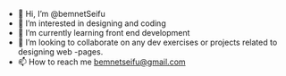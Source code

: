 - 👋 Hi, I’m @bemnetSeifu
- 👀 I’m interested in designing and coding 
- 🌱 I’m currently learning front end development
- 💞️ I’m looking to collaborate on any dev exercises or projects related to designing web -pages.
- 📫 How to reach me bemnetseifu@gmail.com 


<!---
bemnetSeifu/bemnetSeifu is a ✨ special ✨ repository because its `README.md` (this file) appears on your GitHub profile.
You can click the Preview link to take a look at your changes.
--->
